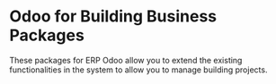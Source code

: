 # Odoo for Building Business Packages

These packages for ERP Odoo allow you to extend the existing functionalities in the system to allow you to manage building projects. 
